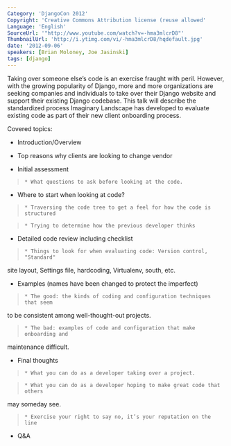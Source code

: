 ```yaml
---
Category: 'DjangoCon 2012'
Copyright: 'Creative Commons Attribution license (reuse allowed'
Language: 'English'
SourceUrl: '"http://www.youtube.com/watch?v=-hma3mlcrD8"'
ThumbnailUrl: 'http://i.ytimg.com/vi/-hma3mlcrD8/hqdefault.jpg'
date: '2012-09-06'
speakers: [Brian Moloney, Joe Jasinski]
tags: [django]
---
```

Taking over someone else’s code is an exercise fraught with peril. However,
with the growing popularity of Django, more and more organizations are seeking
companies and individuals to take over their Django website and support their
existing Django codebase. This talk will describe the standardized process
Imaginary Landscape has developed to evaluate existing code as part of their
new client onboarding process.

Covered topics:

  * Introduction/Overview

  * Top reasons why clients are looking to change vendor

  * Initial assessment

>     * What questions to ask before looking at the code.

  * Where to start when looking at code? 

>     * Traversing the code tree to get a feel for how the code is structured

>     * Trying to determine how the previous developer thinks

  * Detailed code review including checklist

>     * Things to look for when evaluating code: Version control, "Standard"
site layout, Settings file, hardcoding, Virtualenv, south, etc.

  * Examples (names have been changed to protect the imperfect)

>     * The good: the kinds of coding and configuration techniques that seem
to be consistent among well-thought-out projects.

>     * The bad: examples of code and configuration that make onboarding and
maintenance difficult.

  * Final thoughts

>     * What you can do as a developer taking over a project.

>     * What you can do as a developer hoping to make great code that others
may someday see.

>     * Exercise your right to say no, it’s your reputation on the line

  * Q&A

